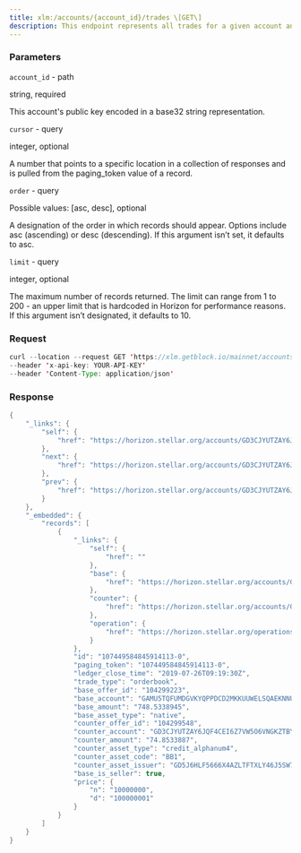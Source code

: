 ```yaml
---
title: xlm:/accounts/{account_id}/trades \[GET\]
description: This endpoint represents all trades for a given account and can be usedin streaming mode. Streaming mode allows you to listen for trades forthis account as they are added to the Stellar ledger. If called instreaming mode, Horizon will start at the earliest known trade unless acursor is set, in which case it will start from that cursor. By settingthe cursor value to now, you can stream trades created since yourrequest time.
---
```


### Parameters


`account_id` - path

string, required

This account's public key encoded in a base32 string representation.

`cursor` - query

integer, optional

A number that points to a specific location in a collection of responses
and is pulled from the paging_token value of a record.

`order` - query

Possible values: \[asc, desc\], optional

A designation of the order in which records should appear. Options
include asc (ascending) or desc (descending). If this argument isn’t
set, it defaults to asc.

`limit` - query

integer, optional

The maximum number of records returned. The limit can range from 1 to
200 - an upper limit that is hardcoded in Horizon for performance
reasons. If this argument isn’t designated, it defaults to 10.

### Request

``` java
curl --location --request GET 'https://xlm.getblock.io/mainnet/accounts/GCIKZGQUUGAYKW5VR234FHNLRNGQIDDNCNPYTIUT7EGWKYKDAA6GKHCZ/trades' 
--header 'x-api-key: YOUR-API-KEY' 
--header 'Content-Type: application/json'
```

###  Response

``` java
{
    "_links": {
        "self": {
            "href": "https://horizon.stellar.org/accounts/GD3CJYUTZAY6JQF4CEI6Z7VW5O6VNGKZTBYUECTOJPEDTB7I2HZSPI2K/trades?cursor=&limit=3&order=asc"
        },
        "next": {
            "href": "https://horizon.stellar.org/accounts/GD3CJYUTZAY6JQF4CEI6Z7VW5O6VNGKZTBYUECTOJPEDTB7I2HZSPI2K/trades?cursor=107449584845914113-0&limit=3&order=asc"
        },
        "prev": {
            "href": "https://horizon.stellar.org/accounts/GD3CJYUTZAY6JQF4CEI6Z7VW5O6VNGKZTBYUECTOJPEDTB7I2HZSPI2K/trades?cursor=107449468881756161-0&limit=3&order=desc"
        }
    },
    "_embedded": {
        "records": [
            {
                "_links": {
                    "self": {
                        "href": ""
                    },
                    "base": {
                        "href": "https://horizon.stellar.org/accounts/GAMU5TQFUMDGVKYQPPDCD2MKKUUWELSQAEKNNU4RFQCWFSRBPJA2MAGQ"
                    },
                    "counter": {
                        "href": "https://horizon.stellar.org/accounts/GD3CJYUTZAY6JQF4CEI6Z7VW5O6VNGKZTBYUECTOJPEDTB7I2HZSPI2K"
                    },
                    "operation": {
                        "href": "https://horizon.stellar.org/operations/107449584845914113"
                    }
                },
                "id": "107449584845914113-0",
                "paging_token": "107449584845914113-0",
                "ledger_close_time": "2019-07-26T09:19:30Z",
                "trade_type": "orderbook",
                "base_offer_id": "104299223",
                "base_account": "GAMU5TQFUMDGVKYQPPDCD2MKKUUWELSQAEKNNU4RFQCWFSRBPJA2MAGQ",
                "base_amount": "748.5338945",
                "base_asset_type": "native",
                "counter_offer_id": "104299548",
                "counter_account": "GD3CJYUTZAY6JQF4CEI6Z7VW5O6VNGKZTBYUECTOJPEDTB7I2HZSPI2K",
                "counter_amount": "74.8533887",
                "counter_asset_type": "credit_alphanum4",
                "counter_asset_code": "BB1",
                "counter_asset_issuer": "GD5J6HLF5666X4AZLTFTXLY46J5SW7EXRKBLEYPJP33S33MXZGV6CWFN",
                "base_is_seller": true,
                "price": {
                    "n": "10000000",
                    "d": "100000001"
                }
            }
        ]
    }
}
```

